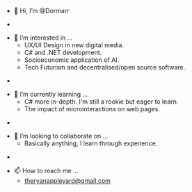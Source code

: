 - 👋 Hi, I’m @Dormarr
*  
- 👀 I’m interested in ...
  - UX/UI Design in new digital media.
  - C# and .NET development.
  - Socioeconomic application of AI.
  - Tech Futurism and decentralised/open source software.
*
- 🌱 I’m currently learning ...
  - C# more in-depth. I'm still a rookie but eager to learn.
  - The impact of microinteractions on web pages.
*
- 💞️ I’m looking to collaborate on ...
  - Basically anything, I learn through experience.
*  
- 📫 How to reach me ...
  - theryanappleyard@gmail.com

<!---
Dormarr/Dormarr is a ✨ special ✨ repository because its `README.md` (this file) appears on your GitHub profile.
You can click the Preview link to take a look at your changes.
--->
